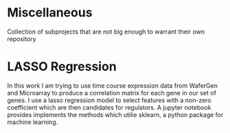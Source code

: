# Miscellaneous
Collection of subprojects that are not big enough to warrant their own repository 


# LASSO Regression
In this work I am trying to use time course expression data from WaferGen and Microarray to produce a correlation matrix for each gene in our set of genes. I use a lasso regression model to select features with a non-zero coefficient which are then candidates for regulators. A jupyter notebook provides implements the methods which utilie sklearn, a python package for machine learning. 